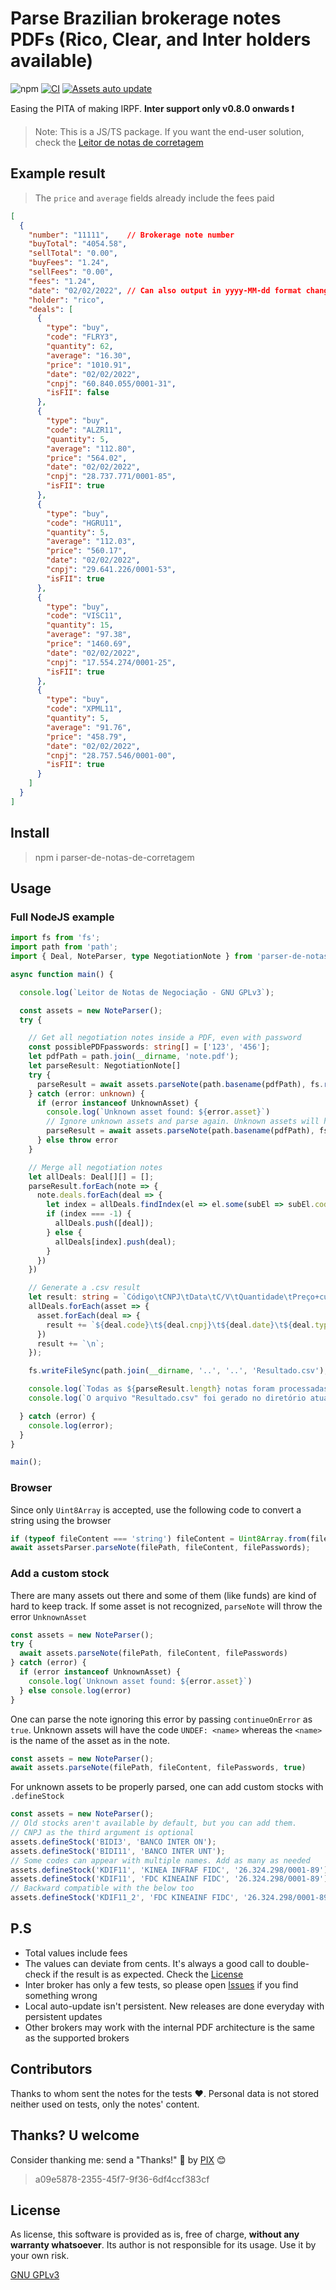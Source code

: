 # Parse Brazilian brokerage notes PDFs (Rico, Clear, and Inter holders available)

![npm](https://img.shields.io/npm/v/parser-de-notas-de-corretagem) [![CI](https://github.com/planetsLightningArrester/parser-de-notas-de-corretagem/actions/workflows/ci.yml/badge.svg)](https://github.com/planetsLightningArrester/parser-de-notas-de-corretagem/actions/workflows/ci.yml) [![Assets auto update](https://github.com/planetsLightningArrester/parser-de-notas-de-corretagem/actions/workflows/assets-auto-update.yml/badge.svg)](https://github.com/planetsLightningArrester/parser-de-notas-de-corretagem/actions/workflows/assets-auto-update.yml)

Easing the PITA of making IRPF. **Inter support only v0.8.0 onwards ❗**

> Note: This is a JS/TS package. If you want the end-user solution, check the [Leitor de notas de corretagem](https://github.com/planetsLightningArrester/leitor-de-notas-de-corretagem)

## Example result

> The `price` and `average` fields already include the fees paid

```json
[
  {
    "number": "11111",    // Brokerage note number
    "buyTotal": "4054.58",
    "sellTotal": "0.00",
    "buyFees": "1.24",
    "sellFees": "0.00",
    "fees": "1.24",
    "date": "02/02/2022", // Can also output in yyyy-MM-dd format changing `NoteParser.dateFormat`
    "holder": "rico",
    "deals": [
      {
        "type": "buy",
        "code": "FLRY3",
        "quantity": 62,
        "average": "16.30",
        "price": "1010.91",
        "date": "02/02/2022",
        "cnpj": "60.840.055/0001-31",
        "isFII": false
      },
      {
        "type": "buy",
        "code": "ALZR11",
        "quantity": 5,
        "average": "112.80",
        "price": "564.02",
        "date": "02/02/2022",
        "cnpj": "28.737.771/0001-85",
        "isFII": true
      },
      {
        "type": "buy",
        "code": "HGRU11",
        "quantity": 5,
        "average": "112.03",
        "price": "560.17",
        "date": "02/02/2022",
        "cnpj": "29.641.226/0001-53",
        "isFII": true
      },
      {
        "type": "buy",
        "code": "VISC11",
        "quantity": 15,
        "average": "97.38",
        "price": "1460.69",
        "date": "02/02/2022",
        "cnpj": "17.554.274/0001-25",
        "isFII": true
      },
      {
        "type": "buy",
        "code": "XPML11",
        "quantity": 5,
        "average": "91.76",
        "price": "458.79",
        "date": "02/02/2022",
        "cnpj": "28.757.546/0001-00",
        "isFII": true
      }
    ]
  }
]
```

## Install

> npm i parser-de-notas-de-corretagem

## Usage

### Full NodeJS example

```typescript
import fs from 'fs';
import path from 'path';
import { Deal, NoteParser, type NegotiationNote } from 'parser-de-notas-de-corretagem';

async function main() {

  console.log(`Leitor de Notas de Negociação - GNU GPLv3`);

  const assets = new NoteParser();
  try {

    // Get all negotiation notes inside a PDF, even with password
    const possiblePDFpasswords: string[] = ['123', '456'];
    let pdfPath = path.join(__dirname, 'note.pdf');
    let parseResult: NegotiationNote[]
    try {
      parseResult = await assets.parseNote(path.basename(pdfPath), fs.readFileSync(pdfPath), possiblePDFpasswords);
    } catch (error: unknown) {
      if (error instanceof UnknownAsset) {
        console.log(`Unknown asset found: ${error.asset}`)
        // Ignore unknown assets and parse again. Unknown assets will have `code` as `UNDEF: <name>`
        parseResult = await assets.parseNote(path.basename(pdfPath), fs.readFileSync(pdfPath), possiblePDFpasswords, true);
      } else throw error
    }

    // Merge all negotiation notes
    let allDeals: Deal[][] = [];
    parseResult.forEach(note => {
      note.deals.forEach(deal => {
        let index = allDeals.findIndex(el => el.some(subEl => subEl.code === deal.code));
        if (index === -1) {
          allDeals.push([deal]);
        } else {
          allDeals[index].push(deal);
        }
      })
    })

    // Generate a .csv result
    let result: string = `Código\tCNPJ\tData\tC/V\tQuantidade\tPreço+custos\n`;
    allDeals.forEach(asset => {
      asset.forEach(deal => {
        result += `${deal.code}\t${deal.cnpj}\t${deal.date}\t${deal.type=='buy'?'C':'V'}\t${deal.quantity}\t${deal.price.replace(/\./g, ',')}\n`;
      })
      result += `\n`;
    });

    fs.writeFileSync(path.join(__dirname, '..', '..', 'Resultado.csv'), result);

    console.log(`Todas as ${parseResult.length} notas foram processadas`);
    console.log(`O arquivo "Resultado.csv" foi gerado no diretório atual.`);

  } catch (error) {
    console.log(error);
  }
}

main();
```

### Browser

Since only `Uint8Array` is accepted, use the following code to convert a string using the browser

```javascript
if (typeof fileContent === 'string') fileContent = Uint8Array.from(fileContent, x => x.charCodeAt(0));
await assetsParser.parseNote(filePath, fileContent, filePasswords);
```

### Add a custom stock

There are many assets out there and some of them (like funds) are kind of hard to keep track. If some asset is not recognized, `parseNote` will throw the error `UnknownAsset`

```typescript
const assets = new NoteParser();
try {
  await assets.parseNote(filePath, fileContent, filePasswords)
} catch (error) {
  if (error instanceof UnknownAsset) {
    console.log(`Unknown asset found: ${error.asset}`)
  } else console.log(error)
}
```

One can parse the note ignoring this error by passing `continueOnError` as `true`. Unknown assets will have the code `UNDEF: <name>` whereas the `<name>` is the name of the asset as in the note.

```typescript
const assets = new NoteParser();
await assets.parseNote(filePath, fileContent, filePasswords, true)
```

For unknown assets to be properly parsed, one can add custom stocks with `.defineStock`

```typescript
const assets = new NoteParser();
// Old stocks aren't available by default, but you can add them.
// CNPJ as the third argument is optional
assets.defineStock('BIDI3', 'BANCO INTER ON');
assets.defineStock('BIDI11', 'BANCO INTER UNT');
// Some codes can appear with multiple names. Add as many as needed
assets.defineStock('KDIF11', 'KINEA INFRAF FIDC', '26.324.298/0001-89');
assets.defineStock('KDIF11', 'FDC KINEAINF FIDC', '26.324.298/0001-89');
// Backward compatible with the below too
assets.defineStock('KDIF11_2', 'FDC KINEAINF FIDC', '26.324.298/0001-89');
```

## P.S

* Total values include fees
* The values can deviate from cents. It's always a good call to double-check if the result is as expected. Check the [License](#license)
* Inter broker has only a few tests, so please open [Issues](https://github.com/planetsLightningArrester/parser-de-notas-de-corretagem/issues) if you find something wrong
* Local auto-update isn't persistent. New releases are done everyday with persistent updates
* Other brokers may work with the internal PDF architecture is the same as the supported brokers

## Contributors

Thanks to whom sent the notes for the tests ❤️. Personal data is not stored neither used on tests, only the notes' content.

## Thanks? U welcome

Consider thanking me: send a "Thanks!" 👋 by [PIX](https://www.bcb.gov.br/en/financialstability/pix_en) 😊
> a09e5878-2355-45f7-9f36-6df4ccf383cf

## License

As license, this software is provided as is, free of charge, **without any warranty whatsoever**. Its author is not responsible for its usage. Use it by your own risk.

[GNU GPLv3](https://choosealicense.com/licenses/gpl-3.0/)
